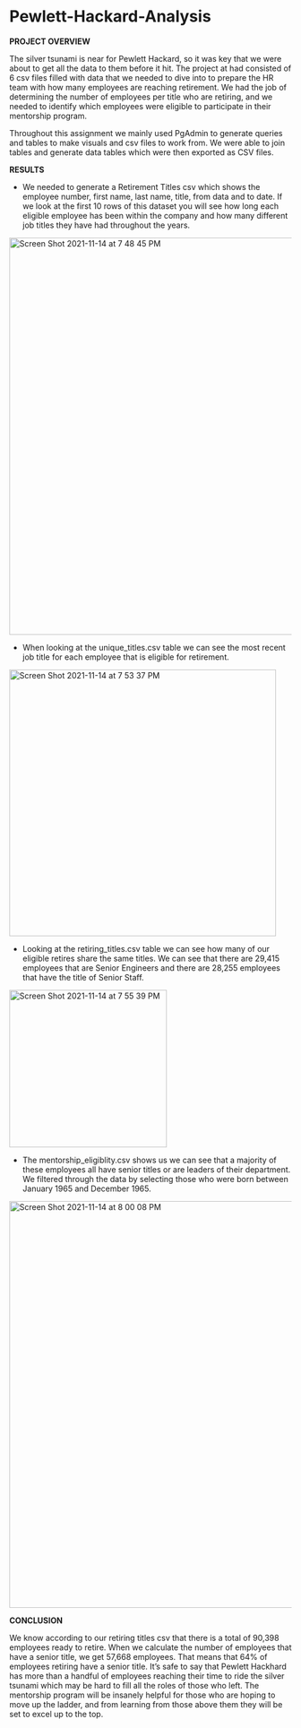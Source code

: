# Pewlett-Hackard-Analysis

**PROJECT OVERVIEW**

The silver tsunami is near for Pewlett Hackard, so it was key that we were about to get all the data to them before it hit. The project at had consisted of 6 csv files filled with data that we needed to dive into to prepare the HR team with how many employees are reaching retirement. We had the job of determining the number of employees per title who are retiring, and we needed to identify which employees were eligible to participate in their mentorship program.

Throughout this assignment we mainly used PgAdmin to generate queries and tables to make visuals and csv files to work from. We were able to join tables and generate data tables which were then exported as CSV files.

**RESULTS**

-	We needed to generate a Retirement Titles csv which shows the employee number, first name, last name, title, from data and to date. If we look at the first 10 rows of this dataset you will see how long each eligible employee has been within the company and how many different job titles they have had throughout the years.

<img width="709" alt="Screen Shot 2021-11-14 at 7 48 45 PM" src="https://user-images.githubusercontent.com/91299616/141719384-b4bb8d39-c3b7-48bc-bacb-67c39da998aa.png">


-	When looking at the unique_titles.csv table we can see the most recent job title for each employee that is eligible for retirement.

<img width="476" alt="Screen Shot 2021-11-14 at 7 53 37 PM" src="https://user-images.githubusercontent.com/91299616/141719775-858867d8-1edb-4eb0-b7b0-ffc38785d91a.png">

-	Looking at the retiring_titles.csv table we can see how many of our eligible retires share the same titles. We can see that there are 29,415 employees that are Senior Engineers and there are 28,255 employees that have the title of Senior Staff. 

<img width="281" alt="Screen Shot 2021-11-14 at 7 55 39 PM" src="https://user-images.githubusercontent.com/91299616/141719955-45ee4960-990b-49d9-9046-cbc273c1475f.png">


-	The mentorship_eligiblity.csv shows us we can see that a majority of these employees all have senior titles or are leaders of their department. We filtered through the data by selecting those who were born between January 1965 and December 1965.

<img width="726" alt="Screen Shot 2021-11-14 at 8 00 08 PM" src="https://user-images.githubusercontent.com/91299616/141720306-2887bc13-4fa6-4036-8a31-f20544e86d24.png">

**CONCLUSION**

We know according to our retiring titles csv that there is a total of 90,398 employees ready to retire. When we calculate the number of employees that have a senior title, we get 57,668 employees. That means that 64% of employees retiring have a senior title. It’s safe to say that Pewlett Hackhard has more than a handful of employees reaching their time to ride the silver tsunami which may be hard to fill all the roles of those who left. The mentorship program will be insanely helpful for those who are hoping to move up the ladder, and from learning from those above them they will be set to excel up to the top.


